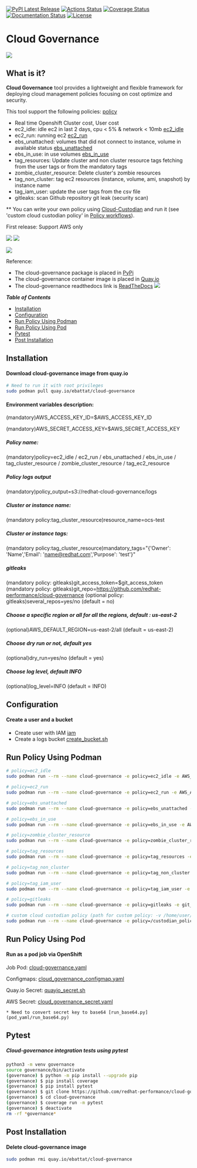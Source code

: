
[![PyPI Latest Release](https://img.shields.io/pypi/v/cloud-governance.svg)](https://pypi.org/project/cloud-governance/)
[![Actions Status](https://github.com/redhat-performance/cloud-governance/workflows/Build/badge.svg)](https://github.com/redhat-performance/cloud-governance/actions)
[![Coverage Status](https://coveralls.io/repos/github/redhat-performance/cloud-governance/badge.svg?branch=main)](https://coveralls.io/github/redhat-performance/cloud-governance?branch=main)
[![Documentation Status](https://readthedocs.org/projects/cloud-governance/badge/?version=latest)](https://cloud-governance.readthedocs.io/en/latest/?badge=latest)
[![License](https://img.shields.io/pypi/l/cloud-governance.svg)](https://github.com/redhat-performance/cloud-governance/blob/main/LICENSE)


# Cloud Governance

![](images/cloud_governance.png)

## What is it?

**Cloud Governance** tool provides a lightweight and flexible framework for deploying cloud management policies focusing on cost optimize and security.

This tool support the following policies:
[policy](cloud_governance/policy)

* Real time Openshift Cluster cost, User cost
* ec2_idle: idle ec2 in last 2 days, cpu < 5% & network < 10mb [ec2_idle](cloud_governance/policy/ec2_idle.yml)
* ec2_run: running ec2 [ec2_run](cloud_governance/policy/ec2_run.yml)
* ebs_unattached: volumes that did not connect to instance, volume in available status [ebs_unattached](cloud_governance/policy/ebs_unattached.yml)
* ebs_in_use: in use volumes [ebs_in_use](cloud_governance/policy/ebs_in_use.yml)
* tag_resources: Update cluster and non cluster resource tags fetching from the user tags or from the mandatory tags
* zombie_cluster_resource: Delete cluster's zombie resources
* tag_non_cluster: tag ec2 resources (instance, volume, ami, snapshot) by instance name
* tag_iam_user: update the user tags from the csv file
* gitleaks: scan Github repository git leak (security scan)  

** You can write your own policy using [Cloud-Custodian](https://cloudcustodian.io/docs/quickstart/index.html)
   and run it (see 'custom cloud custodian policy' in [Policy workflows](#policy-workloads)).

First release: Support AWS only

![](images/cloud_governance1.png)
![](images/demo.gif)

![](images/cloud_governance2.png)

Reference:
* The cloud-governance package is placed in [PyPi](https://pypi.org/project/cloud-governance/)
* The cloud-governance container image is placed in [Quay.io](https://quay.io/repository/ebattat/cloud-governance)
* The cloud-governance readthedocs link is [ReadTheDocs](https://cloud-governance.readthedocs.io/en/latest/)
![](images/cloud_governance3.png)

_**Table of Contents**_

<!-- TOC -->
- [Installation](#installation)
- [Configuration](#configuration)
- [Run Policy Using Podman](#run-policy-using-podman)
- [Run Policy Using Pod](#run-policy-using-pod)
- [Pytest](#pytest)
- [Post Installation](#post-installation)

<!-- /TOC -->

## Installation

#### Download cloud-governance image from quay.io
```sh
# Need to run it with root privileges
sudo podman pull quay.io/ebattat/cloud-governance
```

#### Environment variables description:

(mandatory)AWS_ACCESS_KEY_ID=$AWS_ACCESS_KEY_ID

(mandatory)AWS_SECRET_ACCESS_KEY=$AWS_SECRET_ACCESS_KEY

##### Policy name:
(mandatory)policy=ec2_idle / ec2_run / ebs_unattached / ebs_in_use / tag_cluster_resource / zombie_cluster_resource / tag_ec2_resource

##### Policy logs output
(mandatory)policy_output=s3://redhat-cloud-governance/logs

##### Cluster or instance name:
(mandatory policy:tag_cluster_resource)resource_name=ocs-test

##### Cluster or instance tags:
(mandatory policy:tag_cluster_resource)mandatory_tags="{'Owner': 'Name','Email': 'name@redhat.com','Purpose': 'test'}"

##### gitleaks
(mandatory policy: gitleaks)git_access_token=$git_access_token
(mandatory policy: gitleaks)git_repo=https://github.com/redhat-performance/cloud-governance
(optional policy: gitleaks)several_repos=yes/no (default = no)

##### Choose a specific region or all for all the regions, default : us-east-2
(optional)AWS_DEFAULT_REGION=us-east-2/all (default = us-east-2)

##### Choose dry run or not, default yes
(optional)dry_run=yes/no (default = yes)

##### Choose log level, default INFO
(optional)log_level=INFO (default = INFO)

## Configuration
#### Create a user and a bucket
* Create user with IAM [iam](iam)
* Create a logs bucket [create_bucket.sh](iam/create_bucket.sh)

## Run Policy Using Podman 
```sh
# policy=ec2_idle
sudo podman run --rm --name cloud-governance -e policy=ec2_idle -e AWS_ACCESS_KEY_ID=$AWS_ACCESS_KEY_ID -e AWS_SECRET_ACCESS_KEY=$AWS_SECRET_ACCESS_KEY -e AWS_DEFAULT_REGION=us-east-2 -e dry_run=yes -e policy_output=s3://bucket/logs -e log_level=INFO quay.io/ebattat/cloud-governance

# policy=ec2_run
sudo podman run --rm --name cloud-governance -e policy=ec2_run -e AWS_ACCESS_KEY_ID=$AWS_ACCESS_KEY_ID -e AWS_SECRET_ACCESS_KEY=$AWS_SECRET_ACCESS_KEY -e AWS_DEFAULT_REGION=us-east-2 -e dry_run=yes -e policy_output=s3://bucket/logs -e log_level=INFO quay.io/ebattat/cloud-governance

# policy=ebs_unattached
sudo podman run --rm --name cloud-governance -e policy=ebs_unattached -e AWS_ACCESS_KEY_ID=$AWS_ACCESS_KEY_ID -e AWS_SECRET_ACCESS_KEY=$AWS_SECRET_ACCESS_KEY -e AWS_DEFAULT_REGION=us-east-2 -e dry_run=yes -e policy_output=s3://bucket/logs -e log_level=INFO quay.io/ebattat/cloud-governance

# policy=ebs_in_use
sudo podman run --rm --name cloud-governance -e policy=ebs_in_use -e AWS_ACCESS_KEY_ID=$AWS_ACCESS_KEY_ID -e AWS_SECRET_ACCESS_KEY=$AWS_SECRET_ACCESS_KEY -e AWS_DEFAULT_REGION=us-east-2 -e dry_run=yes -e policy_output=s3://bucket/logs -e log_level=INFO quay.io/ebattat/cloud-governance

# policy=zombie_cluster_resource
sudo podman run --rm --name cloud-governance -e policy=zombie_cluster_resource -e AWS_ACCESS_KEY_ID=$AWS_ACCESS_KEY_ID -e AWS_SECRET_ACCESS_KEY=$AWS_SECRET_ACCESS_KEY -e AWS_DEFAULT_REGION=us-east-2 -e dry_run=yes -e resource=zombie_cluster_elastic_ip -e cluster_tag=kubernetes.io/cluster/test-pd9qq -e log_level=INFO quay.io/ebattat/cloud-governance

# policy=tag_resources
sudo podman run --rm --name cloud-governance -e policy=tag_resources -e AWS_ACCESS_KEY_ID=$AWS_ACCESS_KEY_ID -e AWS_SECRET_ACCESS_KEY=$AWS_SECRET_ACCESS_KEY -e AWS_DEFAULT_REGION=us-east-2 -e dry_run=yes -e mandatory_tags="{'Owner': 'Name','Email': 'name@redhat.com','Purpose': 'test'}" -e log_level=INFO -v /etc/localtime:/etc/localtime quay.io/ebattat/cloud-governance

# policy=tag_non_cluster
sudo podman run --rm --name cloud-governance -e policy=tag_non_cluster -e AWS_ACCESS_KEY_ID=$AWS_ACCESS_KEY_ID -e AWS_SECRET_ACCESS_KEY=$AWS_SECRET_ACCESS_KEY -e AWS_DEFAULT_REGION=us-east-2 -e dry_run=yes -e mandatory_tags="{'Owner': 'Name','Email': 'name@redhat.com','Purpose': 'test'}" -e log_level=INFO -v /etc/localtime:/etc/localtime quay.io/ebattat/cloud-governance

# policy=tag_iam_user
sudo podman run --rm --name cloud-governance -e policy=tag_iam_user -e AWS_ACCESS_KEY_ID=$AWS_ACCESS_KEY_ID -e AWS_SECRET_ACCESS_KEY=$AWS_SECRET_ACCESS_KEY -e user_data_csv=read/update -v $PWD/user/tag_user.csv:/usr/local/cloud_governance/main/user/tag_user.csv -e log_level=INFO quay.io/ebattat/cloud-governance

# policy=gitleaks
sudo podman run --rm --name cloud-governance -e policy=gitleaks -e git_access_token=$git_access_token -e git_repo=https://github.com/redhat-performance/cloud-governance -e several_repos=no -e log_level=INFO quay.io/ebattat/cloud-governance

# custom cloud custodian policy (path for custom policy: -v /home/user/custodian_policy:/custodian_policy)
sudo podman run --rm --name cloud-governance -e policy=/custodian_policy/policy.yml -e AWS_ACCESS_KEY_ID=$AWS_ACCESS_KEY_ID -e AWS_SECRET_ACCESS_KEY=$AWS_SECRET_ACCESS_KEY -e AWS_DEFAULT_REGION=us-east-2 -e dry_run=yes -e policy_output=s3://bucket/logs -e log_level=INFO -v /home/user/custodian_policy:/custodian_policy --privileged quay.io/ebattat/cloud-governance

```

## Run Policy Using Pod

#### Run as a pod job via OpenShift

Job Pod: [cloud-governance.yaml](pod_yaml/cloud-governance.yaml)

Configmaps: [cloud_governance_configmap.yaml](pod_yaml/cloud_governance_configmap.yaml)

Quay.io Secret: [quayio_secret.sh](pod_yaml/quayio_secret.sh)

AWS Secret: [cloud_governance_secret.yaml](pod_yaml/cloud_governance_secret.yaml)

    * Need to convert secret key to base64 [run_base64.py](pod_yaml/run_base64.py)

## Pytest

##### Cloud-governance integration tests using pytest
```sh
python3 -m venv governance
source governance/bin/activate
(governance) $ python -m pip install --upgrade pip
(governance) $ pip install coverage
(governance) $ pip install pytest
(governance) $ git clone https://github.com/redhat-performance/cloud-governance
(governance) $ cd cloud-governance
(governance) $ coverage run -m pytest
(governance) $ deactivate
rm -rf *governance*
```

## Post Installation

#### Delete cloud-governance image
```sh
sudo podman rmi quay.io/ebattat/cloud-governance
```
